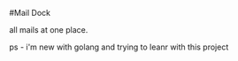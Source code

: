 #Mail Dock 

all mails at one place.





ps - i'm new with golang and trying to leanr with this project 